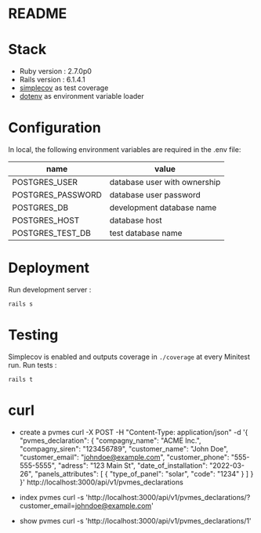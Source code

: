 # README

# Stack
* Ruby version :  2.7.0p0
* Rails version : 6.1.4.1
* [simplecov](https://github.com/simplecov-ruby/simplecov) as test coverage
* [dotenv](https://github.com/bkeepers/dotenv) as environment variable loader

# Configuration
In local, the following environment variables are required in the .env file:

| name              | value                        |
|-------------------|------------------------------|
| POSTGRES_USER     | database user with ownership |
| POSTGRES_PASSWORD | database user password       |
| POSTGRES_DB       | development database name    |
| POSTGRES_HOST     | database host                |
| POSTGRES_TEST_DB  | test database name           |

# Deployment
Run development server :
```
rails s
```

# Testing
Simplecov is enabled and outputs coverage in `./coverage` at every Minitest run.
Run tests :
```
rails t
```
# curl
* create a pvmes
curl -X POST -H "Content-Type: application/json" -d '{
    "pvmes_declaration": {
        "compagny_name": "ACME Inc.",
        "compagny_siren": "123456789",
        "customer_name": "John Doe",
        "customer_email": "johndoe@example.com",
        "customer_phone": "555-555-5555",
        "adress": "123 Main St",
        "date_of_installation": "2022-03-26",
        "panels_attributes": [
            {
                "type_of_panel": "solar",
                "code": "1234"
            }
        ]
    }
}' http://localhost:3000/api/v1/pvmes_declarations

* index pvmes
curl -s 'http://localhost:3000/api/v1/pvmes_declarations/?customer_email=johndoe@example.com'

* show pvmes
curl -s 'http://localhost:3000/api/v1/pvmes_declarations/1'

